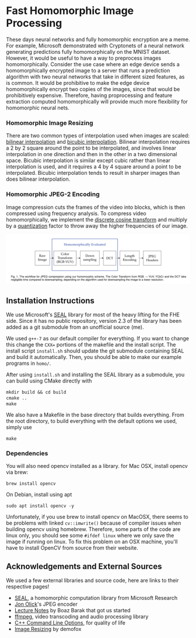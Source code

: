 # Fast Homomorphic Image Processing
These days neural networks and fully homomorphic encryption are a meme. For example, Microsoft demonstrated with Cryptonets of a neural network generating predictions fully homomorphically on the MNIST dataset. However, it would be useful to have a way to preprocess images homomorphically. Consider the use case where an edge device sends a homomorphically encrypted image to a server that runs a prediction algorithm with two neural networks that take in different sized features, as is common. It would be prohibitive to make the edge device homomorphically encrypt two copies of the images, since that would be prohibitively expensive. Therefore, having proprocessing and feature extraction computed homomorphically will provide much more flexibility for homomorphic neural nets.  

### Homomorphic Image Resizing
There are two common types of interpolation used when images are scaled: [bilinear interpolation](https://en.wikipedia.org/wiki/Bilinear_interpolation) and [bicubic interpolation](https://en.wikipedia.org/wiki/Bicubic_interpolation). Bilinear interpolation requires a 2 by 2 square around the point to be interpolated, and involves linear interpolation in one direction and then in the other in a two dimensional space. Bicubic interpolation is similar except cubic rather than linear interpolation is used, and it requires a 4 by 4 square around a point to be interpolated. Bicubic interpolation tends to result in sharper images than does bilinear interpolation. 

### Homomorphic JPEG-2 Encoding
Image compression cuts the frames of the video into blocks, which is then compressed using frequency analysis. To compress video homomorphically, we implement the [discrete cosine transform](https://en.wikipedia.org/wiki/Discrete_cosine_transform) 
and multiply by a [quantization](https://en.wikipedia.org/wiki/Quantization_(image_processing)) factor to throw away the higher frequencies of our image. 

![JPEG workflow](docs/jpgworkflow.png)



## Installation Instructions

We use Microsoft's [SEAL](https://www.microsoft.com/en-us/research/publication/simple-encrypted-arithmetic-library-seal-v2-2/) library for most of the heavy lifting for the FHE side. Since it has no public repository, version 2.3 of the library has been added as a git submodule from an unofficial source (me).


We used ```g++-7``` as our default compiler for everything. If you want to change this change the ```CXX=``` portions of the makefile and the install script. The install script ```install.sh``` should update the git submodule containing SEAL and build it automatically. Then, you should be able to make our example programs in ```homo/```.


After using ```install.sh``` and installing the SEAL library as a submodule, you can build using CMake directly with 
```
mkdir build && cd build
cmake ..
make
```
We also have a Makefile in the base directory that builds everything. From the root directory, to build everything with the default options we used, simply use 
```
make
```



### Dependencies
You will also need opencv installed as a library. for Mac OSX, install opencv via brew:
```
brew install opencv
```
On Debian, install using apt
```
sudo apt install opencv -y
```
Unfortunately, if you use brew to install opencv on MacOSX, there seems to be problems with linked ```cv::imwrite()``` because of compiler issues when building opencv using homebrew. Therefore, some parts of the code are linux only, you should see some ```#ifdef linux``` where we only save the image if running on linux. To fix this problem on an OSX machine, you'll have to install OpenCV from source from their website. 

## Acknowledgements and External Sources

We used a few external libraries and source code, here are links to their respective pages!
* [SEAL](https://www.microsoft.com/en-us/research/publication/simple-encrypted-arithmetic-library-seal-v2-2/), a homomorphic computation library from Microsoft Research
* [Jon Olick](https://www.jonolick.com/code.html)'s JPEG encoder
* [Lecture Notes](http://www.intensecrypto.org/public/index.html) by Boaz Barak that got us started
* [ffmpeg](https://www.ffmpeg.org/), video transcoding and audio processing library
* [C++ Command Line Options](https://github.com/jarro2783/cxxopts), for quality of life
* [Image Resizing](https://blog.demofox.org/2015/08/15/resizing-images-with-bicubic-interpolation/) by demofox
